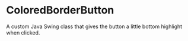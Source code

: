 # ColoredBorderButton
A custom Java Swing class that gives the button a little bottom highlight when clicked.
